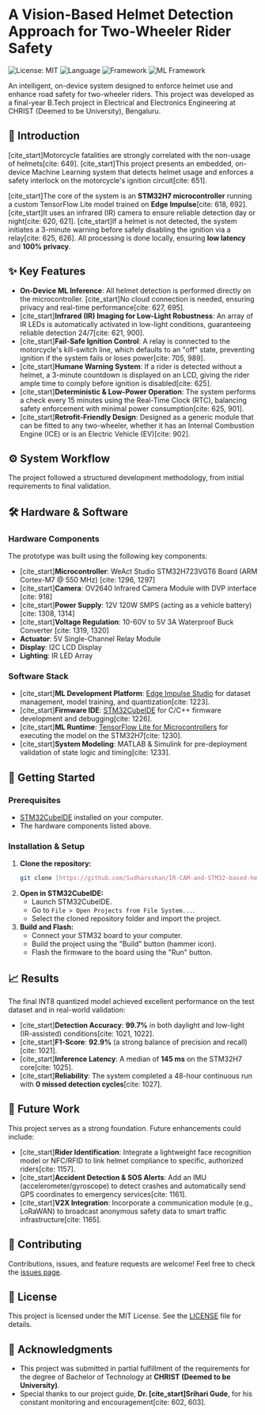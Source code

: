 # A Vision-Based Helmet Detection Approach for Two-Wheeler Rider Safety

![License: MIT](https://img.shields.io/badge/License-MIT-yellow.svg)
![Language](https://img.shields.io/badge/language-C%2B%2B-blue.svg)
![Framework](https://img.shields.io/badge/framework-STM32Cube-orange.svg)
![ML Framework](https://img.shields.io/badge/ML%20Framework-TensorFlow%20Lite-brightgreen.svg)

An intelligent, on-device system designed to enforce helmet use and enhance road safety for two-wheeler riders. This project was developed as a final-year B.Tech project in Electrical and Electronics Engineering at CHRIST (Deemed to be University), Bengaluru.

## 📖 Introduction

[cite_start]Motorcycle fatalities are strongly correlated with the non-usage of helmets[cite: 649]. [cite_start]This project presents an embedded, on-device Machine Learning system that detects helmet usage and enforces a safety interlock on the motorcycle's ignition circuit[cite: 651].

[cite_start]The core of the system is an **STM32H7 microcontroller** running a custom TensorFlow Lite model trained on **Edge Impulse**[cite: 618, 692]. [cite_start]It uses an infrared (IR) camera to ensure reliable detection day or night[cite: 620, 621]. [cite_start]If a helmet is not detected, the system initiates a 3-minute warning before safely disabling the ignition via a relay[cite: 625, 626]. All processing is done locally, ensuring **low latency** and **100% privacy**.

## ✨ Key Features

-   **On-Device ML Inference**: All helmet detection is performed directly on the microcontroller. [cite_start]No cloud connection is needed, ensuring privacy and real-time performance[cite: 627, 695].
-   [cite_start]**Infrared (IR) Imaging for Low-Light Robustness**: An array of IR LEDs is automatically activated in low-light conditions, guaranteeing reliable detection 24/7[cite: 621, 900].
-   [cite_start]**Fail-Safe Ignition Control**: A relay is connected to the motorcycle's kill-switch line, which defaults to an "off" state, preventing ignition if the system fails or loses power[cite: 705, 989].
-   [cite_start]**Humane Warning System**: If a rider is detected without a helmet, a 3-minute countdown is displayed on an LCD, giving the rider ample time to comply before ignition is disabled[cite: 625].
-   [cite_start]**Deterministic & Low-Power Operation**: The system performs a check every 15 minutes using the Real-Time Clock (RTC), balancing safety enforcement with minimal power consumption[cite: 625, 901].
-   [cite_start]**Retrofit-Friendly Design**: Designed as a generic module that can be fitted to any two-wheeler, whether it has an Internal Combustion Engine (ICE) or is an Electric Vehicle (EV)[cite: 902].

## ⚙️ System Workflow

The project followed a structured development methodology, from initial requirements to final validation.

## 🛠️ Hardware & Software

### Hardware Components
The prototype was built using the following key components:
-   [cite_start]**Microcontroller**: WeAct Studio STM32H723VGT6 Board (ARM Cortex-M7 @ 550 MHz) [cite: 1296, 1297]
-   [cite_start]**Camera**: OV2640 Infrared Camera Module with DVP interface [cite: 918]
-   [cite_start]**Power Supply**: 12V 120W SMPS (acting as a vehicle battery) [cite: 1308, 1314]
-   [cite_start]**Voltage Regulation**: 10-60V to 5V 3A Waterproof Buck Converter [cite: 1319, 1320]
-   **Actuator**: 5V Single-Channel Relay Module
-   **Display**: I2C LCD Display
-   **Lighting**: IR LED Array

### Software Stack
-   [cite_start]**ML Development Platform**: [Edge Impulse Studio](https://www.edgeimpulse.com/) for dataset management, model training, and quantization[cite: 1223].
-   [cite_start]**Firmware IDE**: [STM32CubeIDE](https://www.st.com/en/development-tools/stm32cubeide.html) for C/C++ firmware development and debugging[cite: 1226].
-   [cite_start]**ML Runtime**: [TensorFlow Lite for Microcontrollers](https://www.tensorflow.org/lite/microcontrollers) for executing the model on the STM32H7[cite: 1230].
-   [cite_start]**System Modeling**: MATLAB & Simulink for pre-deployment validation of state logic and timing[cite: 1233].

## 🚀 Getting Started

### Prerequisites
-   [STM32CubeIDE](https://www.st.com/en/development-tools/stm32cubeide.html) installed on your computer.
-   The hardware components listed above.

### Installation & Setup
1.  **Clone the repository:**
    ```bash
    git clone [https://github.com/Sudharsshan/IR-CAM-and-STM32-based-helmet-detection-for-rider-safety-on-2-wheeler.git](https://github.com/Sudharsshan/IR-CAM-and-STM32-based-helmet-detection-for-rider-safety-on-2-wheeler.git)
    ```
2.  **Open in STM32CubeIDE:**
    -   Launch STM32CubeIDE.
    -   Go to `File > Open Projects from File System...`.
    -   Select the cloned repository folder and import the project.
3.  **Build and Flash:**
    -   Connect your STM32 board to your computer.
    -   Build the project using the "Build" button (hammer icon).
    -   Flash the firmware to the board using the "Run" button.

## 📈 Results

The final INT8 quantized model achieved excellent performance on the test dataset and in real-world validation:
-   [cite_start]**Detection Accuracy**: **99.7%** in both daylight and low-light (IR-assisted) conditions[cite: 1021, 1022].
-   [cite_start]**F1-Score**: **92.9%** (a strong balance of precision and recall)[cite: 1021].
-   [cite_start]**Inference Latency**: A median of **145 ms** on the STM32H7 core[cite: 1025].
-   [cite_start]**Reliability**: The system completed a 48-hour continuous run with **0 missed detection cycles**[cite: 1027].

## 🔮 Future Work

This project serves as a strong foundation. Future enhancements could include:
-   [cite_start]**Rider Identification**: Integrate a lightweight face recognition model or NFC/RFID to link helmet compliance to specific, authorized riders[cite: 1157].
-   [cite_start]**Accident Detection & SOS Alerts**: Add an IMU (accelerometer/gyroscope) to detect crashes and automatically send GPS coordinates to emergency services[cite: 1161].
-   [cite_start]**V2X Integration**: Incorporate a communication module (e.g., LoRaWAN) to broadcast anonymous safety data to smart traffic infrastructure[cite: 1165].

## 🤝 Contributing

Contributions, issues, and feature requests are welcome! Feel free to check the [issues page](https://github.com/Sudharsshan/IR-CAM-and-STM32-based-helmet-detection-for-rider-safety-on-2-wheeler/issues).

## 📜 License

This project is licensed under the MIT License. See the [LICENSE](LICENSE) file for details.

## 🙏 Acknowledgments

-   This project was submitted in partial fulfillment of the requirements for the degree of Bachelor of Technology at **CHRIST (Deemed to be University)**.
-   Special thanks to our project guide, **Dr. [cite_start]Srihari Gude**, for his constant monitoring and encouragement[cite: 602, 603].
